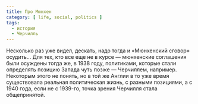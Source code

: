 ```yaml
---
title: Про Мюнхен
category: [ life, social, politics ]
tags:
  - история
  - Черчилль
---
```

Несколько раз уже видел, дескать, надо тогда и «Мюнхенский сговор» осудить... Для тех, кто все еще не в курсе —
мюнхенские соглашения были осуждены тогда же, в 1938 году, политиками, которые стали определять позицию Запада
чуть позже — Черчиллем, например. Некоторым этого не понять, но в той же Англии в то уже время существовала реальная
политическая жизнь, с разными позициями, а с 1940 года, если не с 1939-го, точка зрения Черчилля стала общепринятой.
